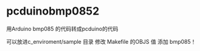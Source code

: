 pcduinobmp0852
==============

用Arduino bmp085 的代码转成pcduino的代码



可以放进c_enviroment/sample 目录 修改 Makefile 的OBJS 值 添加 bmp085！ 

